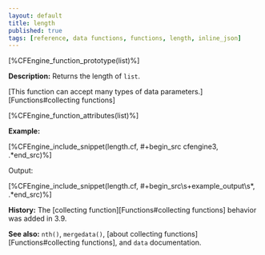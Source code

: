 ```yaml
---
layout: default
title: length
published: true
tags: [reference, data functions, functions, length, inline_json]
---
```


[%CFEngine_function_prototype(list)%]

**Description:** Returns the length of `list`.

[This function can accept many types of data parameters.][Functions#collecting functions]

[%CFEngine_function_attributes(list)%]

**Example:**

[%CFEngine_include_snippet(length.cf, #\+begin_src cfengine3, .*end_src)%]

Output:

[%CFEngine_include_snippet(length.cf, #\+begin_src\s+example_output\s*, .*end_src)%]

**History:** The [collecting function][Functions#collecting functions] behavior was added in 3.9.

**See also:** `nth()`, `mergedata()`, [about collecting functions][Functions#collecting functions], and `data` documentation.
